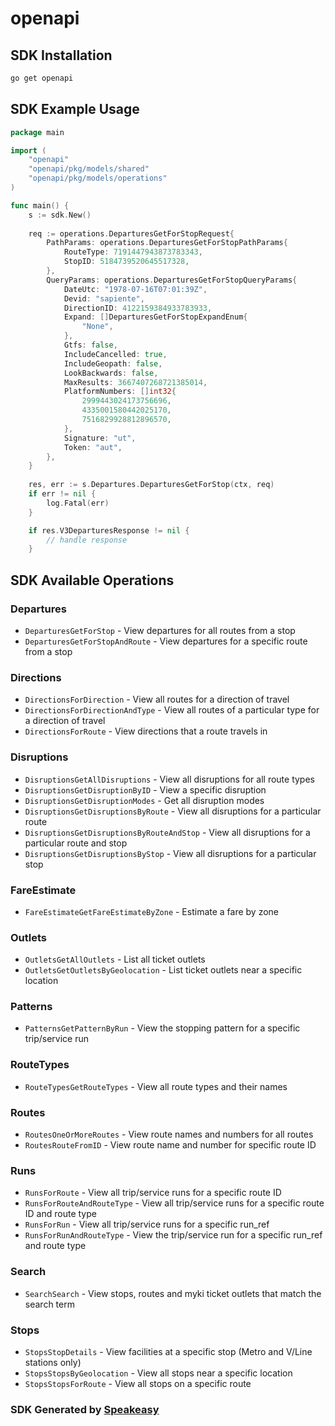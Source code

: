 # openapi

<!-- Start SDK Installation -->
## SDK Installation

```bash
go get openapi
```
<!-- End SDK Installation -->

## SDK Example Usage
<!-- Start SDK Example Usage -->
```go
package main

import (
    "openapi"
    "openapi/pkg/models/shared"
    "openapi/pkg/models/operations"
)

func main() {
    s := sdk.New()
    
    req := operations.DeparturesGetForStopRequest{
        PathParams: operations.DeparturesGetForStopPathParams{
            RouteType: 7191447943873783343,
            StopID: 5184739520645517328,
        },
        QueryParams: operations.DeparturesGetForStopQueryParams{
            DateUtc: "1978-07-16T07:01:39Z",
            Devid: "sapiente",
            DirectionID: 4122159384933783933,
            Expand: []DeparturesGetForStopExpandEnum{
                "None",
            },
            Gtfs: false,
            IncludeCancelled: true,
            IncludeGeopath: false,
            LookBackwards: false,
            MaxResults: 3667407268721385014,
            PlatformNumbers: []int32{
                2999443024173756696,
                4335001580442025170,
                7516829928812896570,
            },
            Signature: "ut",
            Token: "aut",
        },
    }
    
    res, err := s.Departures.DeparturesGetForStop(ctx, req)
    if err != nil {
        log.Fatal(err)
    }

    if res.V3DeparturesResponse != nil {
        // handle response
    }
```
<!-- End SDK Example Usage -->

<!-- Start SDK Available Operations -->
## SDK Available Operations

### Departures

* `DeparturesGetForStop` - View departures for all routes from a stop
* `DeparturesGetForStopAndRoute` - View departures for a specific route from a stop

### Directions

* `DirectionsForDirection` - View all routes for a direction of travel
* `DirectionsForDirectionAndType` - View all routes of a particular type for a direction of travel
* `DirectionsForRoute` - View directions that a route travels in

### Disruptions

* `DisruptionsGetAllDisruptions` - View all disruptions for all route types
* `DisruptionsGetDisruptionByID` - View a specific disruption
* `DisruptionsGetDisruptionModes` - Get all disruption modes
* `DisruptionsGetDisruptionsByRoute` - View all disruptions for a particular route
* `DisruptionsGetDisruptionsByRouteAndStop` - View all disruptions for a particular route and stop
* `DisruptionsGetDisruptionsByStop` - View all disruptions for a particular stop

### FareEstimate

* `FareEstimateGetFareEstimateByZone` - Estimate a fare by zone

### Outlets

* `OutletsGetAllOutlets` - List all ticket outlets
* `OutletsGetOutletsByGeolocation` - List ticket outlets near a specific location

### Patterns

* `PatternsGetPatternByRun` - View the stopping pattern for a specific trip/service run

### RouteTypes

* `RouteTypesGetRouteTypes` - View all route types and their names

### Routes

* `RoutesOneOrMoreRoutes` - View route names and numbers for all routes
* `RoutesRouteFromID` - View route name and number for specific route ID

### Runs

* `RunsForRoute` - View all trip/service runs for a specific route ID
* `RunsForRouteAndRouteType` - View all trip/service runs for a specific route ID and route type
* `RunsForRun` - View all trip/service runs for a specific run_ref
* `RunsForRunAndRouteType` - View the trip/service run for a specific run_ref and route type

### Search

* `SearchSearch` - View stops, routes and myki ticket outlets that match the search term

### Stops

* `StopsStopDetails` - View facilities at a specific stop (Metro and V/Line stations only)
* `StopsStopsByGeolocation` - View all stops near a specific location
* `StopsStopsForRoute` - View all stops on a specific route

<!-- End SDK Available Operations -->

### SDK Generated by [Speakeasy](https://docs.speakeasyapi.dev/docs/using-speakeasy/client-sdks)
